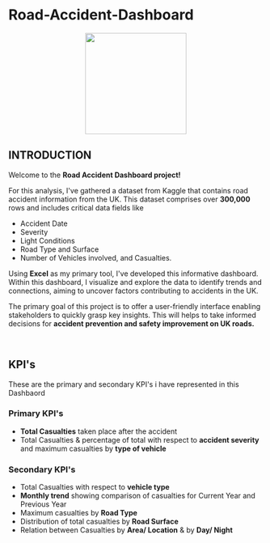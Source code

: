 # Road-Accident-Dashboard

<p align="center">
<img src='https://github.com/bharath-amaresam/Road-Accident-Dashboard/assets/82637423/669eee50-2e03-4a6c-887b-469d8125b419' width='200'>
</p>

## INTRODUCTION
Welcome to the **Road Accident Dashboard project!**

For this analysis, I've gathered a dataset from Kaggle that contains road accident information from the UK. This dataset comprises over **300,000** rows and includes critical data fields like

* Accident Date
* Severity 
* Light Conditions 
* Road Type and Surface 
* Number of Vehicles involved, and Casualties.

Using **Excel** as my primary tool, I've developed this informative dashboard. Within this dashboard, I visualize and explore the data to identify trends and connections, aiming to uncover factors contributing to accidents in the UK.

The primary goal of this project is to offer a user-friendly interface enabling stakeholders to quickly grasp key insights. This will helps to take informed decisions for **accident prevention and safety improvement on UK roads.**

<br>

## KPI's

These are the primary and secondary KPI's i have represented in this Dashbaord

### Primary KPI's
*   **Total Casualties** taken place after the accident 
*   Total Casualties & percentage of total with respect to **accident severity** and maximum casualties by **type of vehicle** 
### Secondary KPI's
*   Total Casualties with respect to **vehicle type** 
*   **Monthly trend** showing comparison of casualties for Current Year and Previous Year 
*   Maximum casualties by **Road Type** 
*   Distribution of total casualties by **Road Surface** 
*   Relation between Casualties by **Area/ Location** & by **Day/ Night** 

